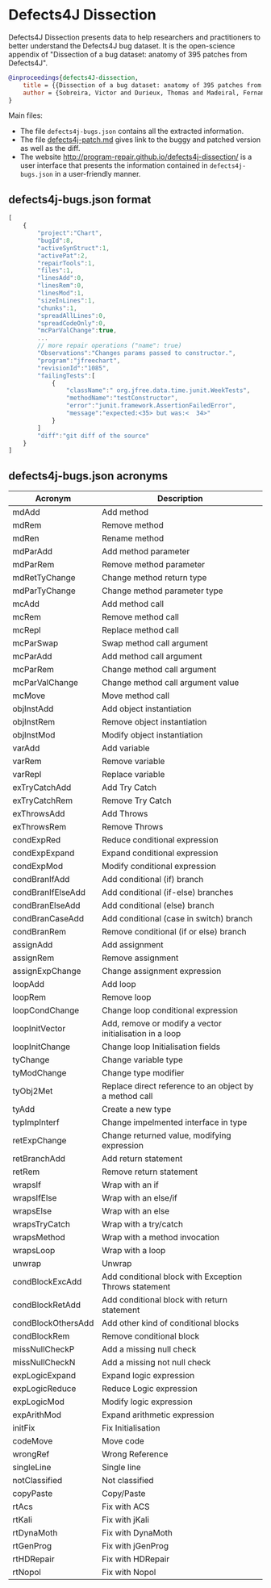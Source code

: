# Defects4J Dissection

Defects4J Dissection presents data to help researchers and practitioners to better understand the Defects4J bug dataset. 
It is the open-science appendix of "Dissection of a bug dataset: anatomy of 395 patches from Defects4J".

```bibtex
@inproceedings{defects4J-dissection,
    title = {{Dissection of a bug dataset: anatomy of 395 patches from Defects4J}},
    author = {Sobreira, Victor and Durieux, Thomas and Madeiral, Fernanda and Monperrus, Martin and Maia, Marcelo A.}
}
```

Main files:

* The file `defects4j-bugs.json` contains all the extracted information.
* The file [defects4j-patch.md](https://github.com/program-repair/defects4j-dissection/blob/master/defects4j-patch.md) gives link to the buggy and patched version as well as the diff.
* The website http://program-repair.github.io/defects4j-dissection/ is a user interface that presents the information contained in `defects4j-bugs.json` in a user-friendly manner.

## defects4j-bugs.json format

```js
[
	{
		"project":"Chart",
		"bugId":8,
		"activeSynStruct":1,
		"activePat":2,
		"repairTools":1,
		"files":1,
		"linesAdd":0,
		"linesRem":0,
		"linesMod":1,
		"sizeInLines":1,
		"chunks":1,
		"spreadAllLines":0,
		"spreadCodeOnly":0,
		"mcParValChange":true,
		... 
		// more repair operations ("name": true)
		"Observations":"Changes params passed to constructor.",
		"program":"jfreechart",
		"revisionId":"1085",
		"failingTests":[
			{
				"className":" org.jfree.data.time.junit.WeekTests",
				"methodName":"testConstructor",
				"error":"junit.framework.AssertionFailedError",
				"message":"expected:<35> but was:<	34>"
			}
		]
		"diff":"git diff of the source"
	}
]
```

## defects4j-bugs.json acronyms

 |Acronym | Description  |
|--------------|--------------|
mdAdd | Add method
mdRem | Remove method
mdRen | Rename method
mdParAdd | Add method parameter
mdParRem | Remove method parameter
mdRetTyChange | Change method return type
mdParTyChange | Change method parameter type
mcAdd | Add method call
mcRem | Remove method call
mcRepl | Replace method call
mcParSwap | Swap method call argument
mcParAdd | Add method call argument
mcParRem | Change method call argument
mcParValChange | Change method call argument value
mcMove | Move method call
objInstAdd | Add object instantiation
objInstRem | Remove object instantiation
objInstMod | Modify object instantiation
varAdd | Add variable
varRem | Remove variable
varRepl | Replace variable
exTryCatchAdd | Add Try Catch
exTryCatchRem | Remove Try Catch
exThrowsAdd | Add Throws
exThrowsRem | Remove Throws
condExpRed | Reduce conditional expression
condExpExpand | Expand conditional expression
condExpMod | Modify conditional expression
condBranIfAdd | Add conditional (if) branch
condBranIfElseAdd | Add conditional (if-else) branches
condBranElseAdd | Add conditional (else) branch
condBranCaseAdd | Add conditional (case in switch) branch
condBranRem | Remove conditional (if or else) branch
assignAdd | Add assignment
assignRem | Remove assignment
assignExpChange | Change assignment expression
loopAdd | Add loop
loopRem | Remove loop
loopCondChange | Change loop conditional expression
loopInitVector | Add, remove or modify a vector initialisation in a loop
loopInitChange | Change loop Initialisation fields
tyChange | Change variable type
tyModChange | Change type modifier
tyObj2Met | Replace direct reference to an object by a method call
tyAdd | Create a new type
typImpInterf | Change impelmented interface in type
retExpChange | Change returned value, modifying expression
retBranchAdd | Add return statement
retRem | Remove return statement
wrapsIf | Wrap with an if
wrapsIfElse | Wrap with an else/if
wrapsElse | Wrap with an else
wrapsTryCatch | Wrap with a try/catch
wrapsMethod | Wrap with a method invocation
wrapsLoop | Wrap with a loop
unwrap | Unwrap
condBlockExcAdd | Add conditional block with Exception Throws statement
condBlockRetAdd | Add conditional block with return statement
condBlockOthersAdd | Add other kind of conditional blocks
condBlockRem | Remove conditional block
missNullCheckP | Add a missing null check
missNullCheckN | Add a missing not null check
expLogicExpand | Expand logic expression
expLogicReduce | Reduce Logic expression
expLogicMod | Modify logic expression
expArithMod | Expand arithmetic expression
initFix | Fix Initialisation
codeMove | Move code
wrongRef | Wrong Reference
singleLine | Single line
notClassified | Not classified
copyPaste | Copy/Paste
rtAcs | Fix with ACS
rtKali | Fix with jKali
rtDynaMoth | Fix with DynaMoth
rtGenProg | Fix with jGenProg
rtHDRepair | Fix with HDRepair
rtNopol | Fix with Nopol
